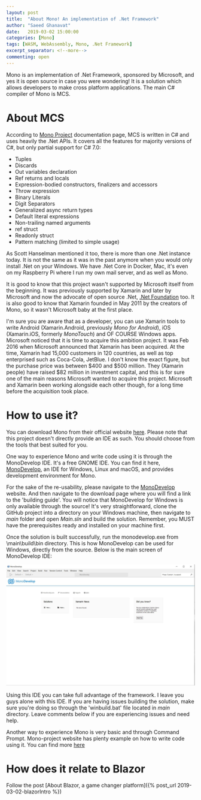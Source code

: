 ```yaml
---
layout: post
title:  "About Mono! An implementation of .Net Framework"
author: "Saeed Ghanavat"
date:   2019-03-02 15:00:00
categories: [Mono]
tags: [WASM, WebAssembly, Mono, .Net Framework]
excerpt_separator: <!--more-->
commenting: open
---
```


Mono is an implementation of .Net Framework, sponsored by Microsoft, and yes it is open source in case you were wondering! It is a solution which allows developers to make cross platform applications. The main C# compiler of Mono is MCS.
<!--more-->

# About MCS

According to <a href='https://www.mono-project.com/docs/about-mono/languages/csharp/' target='_blank'>Mono Project</a> documentation page, MCS is written in C# and uses heavily the .Net APIs. It covers all the features for majority versions of C#, but only partial support for C# 7.0:

- Tuples
- Discards
- Out variables declaration
- Ref returns and locals
- Expression-bodied constructors, finalizers and accessors
- Throw expression
- Binary Literals
- Digit Separators
- Generalized async return types
- Default literal expressions
- Non-trailing named arguments
- ref struct
- Readonly struct
- Pattern matching (limited to simple usage)

As Scott Hanselman mentioned it too, there is more than one .Net instance today. It is not the same as it was in the past anymore when you would only install .Net on your Windows. We have .Net Core in Docker, Mac, it's even on my Raspberry Pi where I run my own mail server, and as well as Mono.

It is good to know that this project wasn't supported by Microsoft itself from the beginning. It was previously supported by Xamarin and later by Microsoft and now the advocate of open source .Net, <a href='https://www.dotnetfoundation.org/' target='_blank'>.Net Foundation</a> too. It is also good to know that Xamarin founded in May 2011 by the creators of Mono, so it wasn't Microsoft baby at the first place. 

I'm sure you are aware that as a developer, you can use Xamarin tools to write Android (Xamarin.Android, previously _Mono for Android_), iOS (Xamarin.iOS, formerly _MonoTouch_) and OF COURSE Windows apps. Microsoft noticed that it is time to acquire this ambition project. It was Feb 2016 when Microsoft announced that Xamarin has been acquired. At the time, Xamarin had 15,000 customers in 120 countries, as well as top enterprised such as Coca-Cola, JetBlue. I don't know the exact figure, but the purchase price was between $400 and $500 million. They (Xamarin people) have raised $82 million in investment capital, and this is for sure one of the main reasons Microsoft wanted to acquire this project. Microsoft and Xamarin been working alongside each other though, for a long time before the acquisition took place.

# How to use it?

You can download Mono from their official website <a href='https://www.mono-project.com/download/stable/' target='_blank'>here</a>. Please note that this project doesn't directly provide an IDE as such. You should choose from the tools that best suited for you. 

One way to experience Mono and write code using it is through the MonoDevelop IDE. It's a free GNOME IDE. You can find it here, <a href='https://www.monodevelop.com/' target='_blank'>MonoDevelop</a>, an IDE for Windows, Linux and macOS, and provides development environment for Mono.

For the sake of the re-usability, please navigate to the <a href='https://www.monodevelop.com/' target='_blank'>MonoDevelop</a> website. And then navigate to the download page where you will find a link to the 'building guide'. You will notice that MonoDevelop for Windows is only available through the source! It's very straightforward, clone the GitHub project into a directory on your Windows machine, then navigate to _main_ folder and open _Main.sln_ and build the solution. Remember, you MUST have the prerequisites ready and installed on your machine first.

Once the solution is built successfully, run the monodevelop.exe from \main\build\bin directory. This is how MonoDevelop can be used for Windows, directly from the source. Below is the main screen of MonoDevelop IDE:

![MonoDevelop startup page](/assets/imgs/MonoDevelop.JPG)

Using this IDE you can take full advantage of the framework. I leave you guys alone with this IDE. If you are having issues building the solution, make sure you're doing so through the 'winbuild.bat' file located in _main_ directory. Leave comments below if you are experiencing issues and need help.

Another way to experience Mono is very basic and through Command Prompt. Mono-project website has plenty example on how to write code using it. You can find more <a href='https://www.mono-project.com/docs/getting-started/mono-basics/' target='_blank'>here</a>

# How does it relate to Blazor

Follow the post [About Blazor, a game changer platform]({% post_url 2019-03-02-blazorIntro %})
